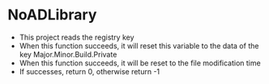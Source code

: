 # NoADLibrary
- This project reads the registry key
- When this function <param name="OutputVersionValue"> succeeds, it will reset this variable to the data of the key Major.Minor.Build.Private</param>
- When this function <param name="OutputDateValue"> succeeds, it will be reset to the file modification time </param>
- If successes, return 0, otherwise return -1
